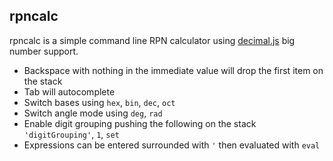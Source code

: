 ## rpncalc

rpncalc is a simple command line RPN calculator using [decimal.js](https://www.npmjs.com/package/decimal.js) big number support.

- Backspace with nothing in the immediate value will drop the first item on the stack
- Tab will autocomplete
- Switch bases using `hex`, `bin`, `dec`, `oct`
- Switch angle mode using `deg`, `rad`
- Enable digit grouping pushing the following on the stack `'digitGrouping'`, `1`, `set`
- Expressions can be entered surrounded with `'` then evaluated with `eval`
